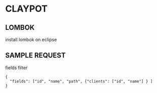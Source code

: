 # CLAYPOT

## LOMBOK
install lombok on eclipse


## SAMPLE REQUEST
fields filter
```
{
  "fields": ["id", "name", "path", {"clients": ["id", "name"] } ]
}
```